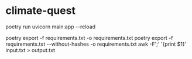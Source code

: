 # climate-quest


poetry run uvicorn main:app --reload

poetry export -f requirements.txt -o requirements.txt
poetry export -f requirements.txt --without-hashes -o requirements.txt
awk -F';' '{print $1}' input.txt > output.txt
